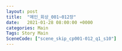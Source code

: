 ```yaml
---
layout: post
title:  "메인_회상_001~012장"
date:   2021-01-28 08:00:00 +0000
categories: Main
Tags: Story Main
SceneCode: ["scene_skip_cp001-012_q1_s10"]
---
```

